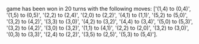 game has been won in 20 turns with the following moves: ['(1,4) to (0,4)', '(1,5) to (0,5)', '(2,2) to (2,4)', '(2,0) to (2,2)', '(4,1) to (1,1)', '(5,2) to (5,0)', '(3,2) to (4,2)', '(3,3) to (3,0)', '(4,2) to (3,2)', '(4,4) to (3,4)', '(5,0) to (5,3)', '(3,2) to (4,2)', '(3,0) to (3,2)', '(1,1) to (4,1)', '(2,2) to (2,0)', '(3,2) to (3,0)', '(0,3) to (3,3)', '(2,4) to (2,2)', '(3,5) to (2,5)', '(5,3) to (5,4)'].

